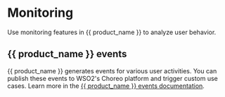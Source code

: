 # Monitoring

Use monitoring features in {{ product_name }} to analyze user behavior.


## {{ product_name }} events

{{ product_name }} generates events for various user activities. You can publish these events to WSO2's Choreo platform and trigger custom use cases. Learn more in the [{{ product_name }} events documentation]({{base_path}}/guides/monitoring/asgardeo-events/).